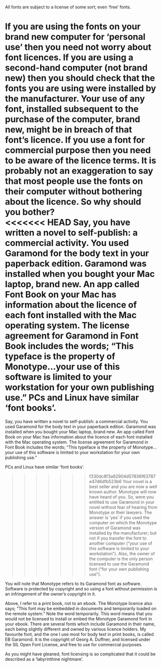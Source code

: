 All fonts are subject to a license of some sort; even ‘free’ fonts.

If you are using the fonts on your brand new computer for ‘personal use’ then you need not worry about  font licences.
If you are using a second-hand computer (not brand new) then you should check that the fonts you are using were installed by the manufacturer. Your use of any font, installed subsequent to the purchase of the computer, brand new, might be in breach of that font’s licence.
If you use a  font for commercial purpose then you need to be aware of the licence terms.
It is probably not an exaggeration to say that most people use the fonts on their computer without bothering about the licence. So why should you bother?  
<<<<<<< HEAD
Say, you have written a novel to self-publish: a commercial activity. You used Garamond for the body text in your paperback edition. Garamond was installed when you bought your Mac laptop, brand new. An app called Font Book on your Mac has information about the licence of each font installed with the Mac operating system. The license agreement for Garamond in Font Book includes the words; “This typeface is the property of Monotype…your use of this software is limited to your workstation for your own publishing use.” 
PCs and Linux have similar ‘font books’. 
=======

Say, you have written a novel to self-publish: a commercial activity. You used Garamond for the body text in your paperback edition. Garamond was installed when you bought your Mac laptop, brand new. An app called Font Book on your Mac has information about the licence of each font installed with the Mac operating system. The license agreement for Garamond in Font Book includes the words; “This typeface is the property of Monotype…your use of this software is limited to your workstation for your own publishing use.”

PCs and Linux have similar ‘font books’.

>>>>>>> f330dc8f3a92904d57836f63787e47d6dfb523b6
Your novel is a best seller and you are now a well known author. Monotype will now have heard of you.
So, were you entitled to use Garamond in your novel without fear of hearing from Monotype or their lawyers. The answer is ‘yes’ if you used the computer on which the Monotype version of Garamond was installed by the manufacturer; but not if you transfer the font to another computer (“your use of this software is limited to your workstation”). Also, the owner of the computer is the only person licensed to use the Garamond font (“for your own publishing use”).

You will note that Monotype refers to its Garamond font as software. Software is protected by copyright and so using a font without permission is an infringement of the owner’s copyright in it.

Above, I refer to a print book, not to an ebook. The Monotype licence also says; “This font may be embedded in documents and temporarily loaded on the remote system.” Note the word temporarily. This word means that you would not be licensed to install or embed the Monotype Garamond font in your ebook.
There are several fonts which include Garamond in their name, each being slightly different and owned by various licence holders. My favourite font, and the one I use most for body text in print books, is called EB Garamond. It is the copyright of Georg A. Duffner, and licensed under the SIL Open Font License, and free to use for commercial purposes.

As you might have gleaned, font licensing is so complicated that it could be described as a ‘labyrinthine nightmare’. 
